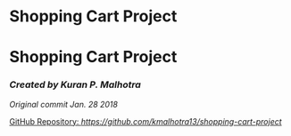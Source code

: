 # Shopping Cart Project

<h1>Shopping Cart Project</h1>
<i><h3>Created by Kuran P. Malhotra</h3></i>
<i><p>Original commit Jan. 28 2018</p></i>

[GitHub Repository: ](https://github.com/kmalhotra13/shopping-cart-project)<i>https://github.com/kmalhotra13/shopping-cart-project</i>
